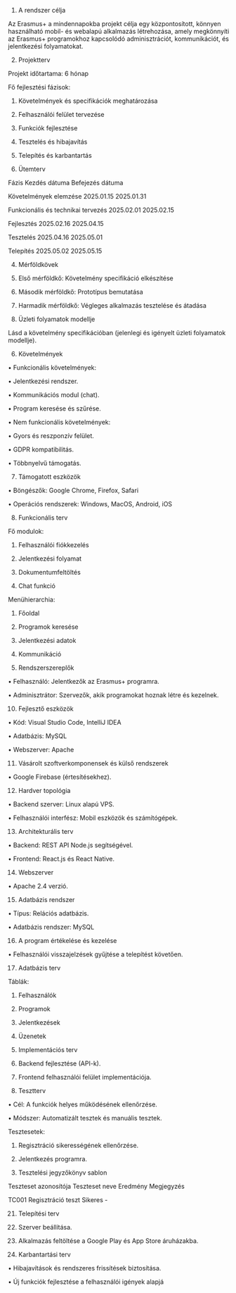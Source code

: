 

1. A rendszer célja



Az Erasmus+ a mindennapokba projekt célja egy központosított, könnyen használható mobil- és webalapú alkalmazás létrehozása, amely megkönnyíti az Erasmus+ programokhoz kapcsolódó adminisztrációt, kommunikációt, és jelentkezési folyamatokat.



2. Projektterv



Projekt időtartama: 6 hónap

Fő fejlesztési fázisok:

1. Követelmények és specifikációk meghatározása

2. Felhasználói felület tervezése

3. Funkciók fejlesztése

4. Tesztelés és hibajavítás

5. Telepítés és karbantartás



3. Ütemterv



Fázis Kezdés dátuma Befejezés dátuma

Követelmények elemzése 2025.01.15 2025.01.31

Funkcionális és technikai tervezés 2025.02.01 2025.02.15

Fejlesztés 2025.02.16 2025.04.15

Tesztelés 2025.04.16 2025.05.01

Telepítés 2025.05.02 2025.05.15



4. Mérföldkövek

1. Első mérföldkő: Követelmény specifikáció elkészítése

2. Második mérföldkő: Prototípus bemutatása

3. Harmadik mérföldkő: Végleges alkalmazás tesztelése és átadása



5. Üzleti folyamatok modellje



Lásd a követelmény specifikációban (jelenlegi és igényelt üzleti folyamatok modellje).



6. Követelmények

• Funkcionális követelmények:

• Jelentkezési rendszer.

• Kommunikációs modul (chat).

• Program keresése és szűrése.

• Nem funkcionális követelmények:

• Gyors és reszponzív felület.

• GDPR kompatibilitás.

• Többnyelvű támogatás.



7. Támogatott eszközök

• Böngészők: Google Chrome, Firefox, Safari

• Operációs rendszerek: Windows, MacOS, Android, iOS



8. Funkcionális terv



Fő modulok:

1. Felhasználói fiókkezelés

2. Jelentkezési folyamat

3. Dokumentumfeltöltés

4. Chat funkció



Menühierarchia:

1. Főoldal

2. Programok keresése

3. Jelentkezési adatok

4. Kommunikáció



9. Rendszerszereplők

• Felhasználó: Jelentkezők az Erasmus+ programra.

• Adminisztrátor: Szervezők, akik programokat hoznak létre és kezelnek.



10. Fejlesztő eszközök

• Kód: Visual Studio Code, IntelliJ IDEA

• Adatbázis: MySQL

• Webszerver: Apache



11. Vásárolt szoftverkomponensek és külső rendszerek

• Google Firebase (értesítésekhez).



12. Hardver topológia

• Backend szerver: Linux alapú VPS.

• Felhasználói interfész: Mobil eszközök és számítógépek.



13. Architekturális terv

• Backend: REST API Node.js segítségével.

• Frontend: React.js és React Native.



14. Webszerver

• Apache 2.4 verzió.



15. Adatbázis rendszer

• Típus: Relációs adatbázis.

• Adatbázis rendszer: MySQL



16. A program értékelése és kezelése

• Felhasználói visszajelzések gyűjtése a telepítést követően.



17. Adatbázis terv



Táblák:

1. Felhasználók

2. Programok

3. Jelentkezések

4. Üzenetek



18. Implementációs terv

1. Backend fejlesztése (API-k).

2. Frontend felhasználói felület implementációja.



19. Tesztterv

• Cél: A funkciók helyes működésének ellenőrzése.

• Módszer: Automatizált tesztek és manuális tesztek.



Tesztesetek:

1. Regisztráció sikerességének ellenőrzése.

2. Jelentkezés programra.



20. Tesztelési jegyzőkönyv sablon



Teszteset azonosítója Teszteset neve Eredmény Megjegyzés

TC001 Regisztráció teszt Sikeres -



21. Telepítési terv

1. Szerver beállítása.

2. Alkalmazás feltöltése a Google Play és App Store áruházakba.



22. Karbantartási terv

• Hibajavítások és rendszeres frissítések biztosítása.

• Új funkciók fejlesztése a felhasználói igények alapjá